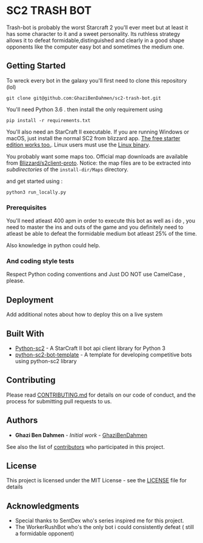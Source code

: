 # SC2 TRASH BOT

Trash-bot is probably the worst Starcraft 2 you'll ever meet but at least it has some character to it and a sweet personality.
Its ruthless strategy allows it to defeat formidable,distinguished and clearly in a good shape opponents like the computer easy bot and sometimes the medium one.

## Getting Started

To wreck every bot in the galaxy you'll first need to clone this repository (lol)

```
git clone git@github.com:GhaziBenDahmen/sc2-trash-bot.git
```

You'll need Python 3.6 .
then install the only requirement using 

```
pip install -r requirements.txt
```


You'll also need an StarCraft II executable. If you are running Windows or macOS, just install the normal SC2 from blizzard app. [The free starter edition works too.](https://us.battle.net/account/sc2/starter-edition/). Linux users must use the [Linux binary](https://github.com/Blizzard/s2client-proto#downloads).

You probably want some maps too. Official map downloads are available from [Blizzard/s2client-proto](https://github.com/Blizzard/s2client-proto#downloads). Notice: the map files are to be extracted into *subdirectories* of the `install-dir/Maps` directory.

and get started using :

```
python3 run_locally.py
```

### Prerequisites

You'll need atleast 400 apm in order to execute this bot as well as i do , you need to master the ins and outs of the game and you definitely need to atleast be able to defeat the formidable medium bot atleast 25% of the time.

Also knowledge in python could help.



### And coding style tests

Respect Python coding conventions and
Just DO NOT use CamelCase , please.


## Deployment

Add additional notes about how to deploy this on a live system

## Built With

* [Python-sc2](https://github.com/Dentosal/python-sc2) - A StarCraft II bot api client library for Python 3
* [python-sc2-bot-template](https://github.com/Dentosal/python-sc2-bot-template) - A template for developing competitive bots using python-sc2 library

## Contributing

Please read [CONTRIBUTING.md](CONTRIBUTING.md) for details on our code of conduct, and the process for submitting pull requests to us.



## Authors

* **Ghazi Ben Dahmen** - *Initial work* - [GhaziBenDahmen](https://github.com/GhaziBenDahmen)

See also the list of [contributors](https://github.com/your/project/contributors) who participated in this project.

## License

This project is licensed under the MIT License - see the [LICENSE](LICENSE) file for details

## Acknowledgments

* Special thanks to SentDex who's series inspired me for this project.
* The WorkerRushBot who's the only bot i could consistently defeat ( still a formidable opponent)


